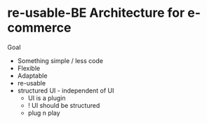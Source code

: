 # re-usable-BE Architecture for e-commerce



Goal
- Something simple / less code
- Flexible
- Adaptable
- re-usable
- structured
 UI - independent of UI
    - UI is a plugin
    - ! UI should be structured 
    - plug n play